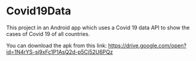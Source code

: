 # Covid19Data

This project in an Android app which uses a Covid 19 data API to show the cases of Covid 19 of all countries.


You can download the apk from this link: https://drive.google.com/open?id=1N4rYS-sj9xFc1P1AsQ2d-p5Ci52U6PQz

